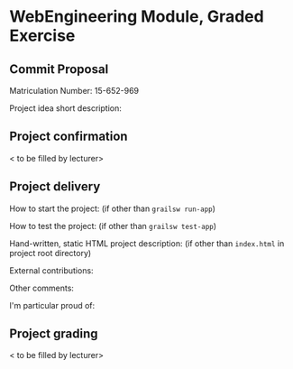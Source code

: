 # WebEngineering Module, Graded Exercise

## Commit Proposal

Matriculation Number: 15-652-969

Project idea short description: 


## Project confirmation

< to be filled by lecturer>


## Project delivery <to be filled by student>

How to start the project: (if other than `grailsw run-app`)

How to test the project:  (if other than `grailsw test-app`)

Hand-written, static HTML 
project description:      (if other than `index.html` in project root directory)

External contributions:

Other comments: 

I'm particular proud of:


## Project grading 

< to be filled by lecturer>
